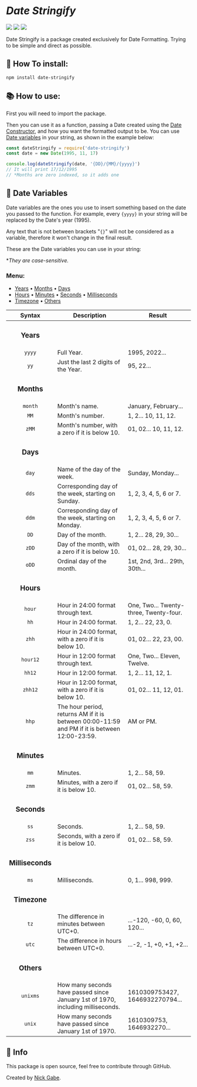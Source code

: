 # *Date Stringify*
![](https://img.shields.io/github/license/Nick-Gabe/date-stringify)
![](https://img.shields.io/github/issues/Nick-Gabe/date-stringify)
![](https://img.shields.io/github/package-json/v/Nick-Gabe/date-stringify)

Date Stringify is a package created exclusively for Date Formatting. Trying to be simple and direct as possible.

## 🚀 How To install:
```
npm install date-stringify
```

## 📚 How to use:
First you will need to import the package.

Then you can use it as a function, passing a Date created using the [Date Constructor](https://developer.mozilla.org/pt-BR/docs/Web/JavaScript/Reference/Global_Objects/Date), and how you want the formatted output to be. You can use [Date variables](#dateVariables) in your string, as shown in the example below:
```javascript
const dateStringify = require('date-stringify')
const date = new Date(1995, 11, 17)

console.log(dateStringify(date, '{DD}/{MM}/{yyyy}')
// It will print 17/12/1995
// *Months are zero indexed, so it adds one
```

<h2 id="dateVariables"> 📅 Date Variables </h2>

Date variables are the ones you use to insert something based on the date you passed to the function. For example, every `{yyyy}` in your string will be replaced by the Date's year (1995).

Any text that is not between brackets "`{}`" will not be considered as a variable, therefore it won't change in the final result.

These are the Date variables you can use in your string:

**They are case-sensitive.*
### Menu:
* <a href="#Years">Years</a> •
 <a href="#Months">Months</a> •
 <a href="#Days">Days</a>
* <a href="#Hours">Hours</a> •
 <a href="#Minutes">Minutes</a> •
 <a href="#Seconds">Seconds</a> •
 <a href="#Milliseconds">Milliseconds</a>
* <a href="#Timezone">Timezone</a> •
 <a href="#Others">Others</a>

| Syntax | Description | Result |
| :------: | ----------- | ------ |
|<h3 id="Years">**Years**</h3>|
| `yyyy` | Full Year. | 1995, 2022...
| `yy` | Just the last 2 digits of the Year. | 95, 22...
|<h3 id="Months">**Months**</h3>|
| `month` | Month's name.| January, February...|
| `MM` | Month's number. | 1, 2... 10, 11, 12.
| `zMM` | Month's number, with a zero if it is below 10. | 01, 02... 10, 11, 12.
|<h3 id="Days">**Days**</h3>|
| `day` | Name of the day of the week.|Sunday, Monday...
| `dds` | Corresponding day of the week, starting on Sunday. | 1, 2, 3, 4, 5, 6 or 7.
| `ddm` | Corresponding day of the week, starting on Monday. | 1, 2, 3, 4, 5, 6 or 7.
| `DD` | Day of the month. | 1, 2... 28, 29, 30...
| `zDD` | Day of the month, with a zero if it is below 10. | 01, 02... 28, 29, 30...
| `oDD` | Ordinal day of the month. | 1st, 2nd, 3rd... 29th, 30th...
|<h3 id="Hours">**Hours**</h3>|
| `hour` | Hour in 24:00 format through text. | One, Two... Twenty-three, Twenty-four.
| `hh` | Hour in 24:00 format. | 1, 2... 22, 23, 0.
| `zhh` | Hour in 24:00 format, with a zero if it is below 10. | 01, 02... 22, 23, 00.
| `hour12` | Hour in 12:00 format through text. | One, Two... Eleven, Twelve.
| `hh12` | Hour in 12:00 format. | 1, 2... 11, 12, 1.
| `zhh12` | Hour in 12:00 format, with a zero if it is below 10. | 01, 02... 11, 12, 01.
| `hhp` | The hour period, returns AM if it is between 00:00-11:59 and PM if it is between 12:00-23:59. | AM or PM.
|<h3 id="Minutes">**Minutes**</h3>|
| `mm` | Minutes. | 1, 2... 58, 59.
| `zmm` | Minutes, with a zero if it is below 10. | 01, 02... 58, 59.
|<h3 id="Seconds">**Seconds**</h3>|
| `ss` | Seconds. | 1, 2... 58, 59.
| `zss` | Seconds, with a zero if it is below 10. | 01, 02... 58, 59.
|<h3 id="Milliseconds">**Milliseconds**</h3>|
| `ms` | Milliseconds. | 0, 1... 998, 999.
|<h3 id="Timezone">**Timezone**</h3>|
| `tz` | The difference in minutes between UTC+0. | ...-120, -60, 0, 60, 120...
| `utc` | The difference in hours between UTC+0. | ...-2, -1, +0, +1, +2...
|<h3 id="Others">**Others**</h3>|
| `unixms` | How many seconds have passed since January 1st of 1970, including milliseconds. | 1610309753427, 1646932270794...
| `unix` | How many seconds have passed since January 1st of 1970. | 1610309753, 1646932270...

## 🐉 Info
This package is open source, feel free to contribute through GitHub.

Created by [Nick Gabe](https://github.com/Nick-Gabe).